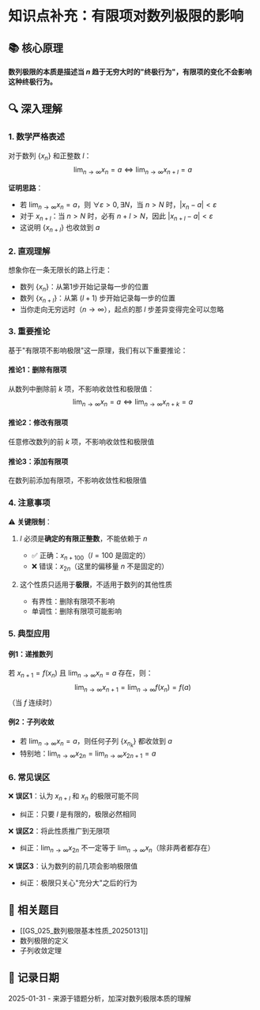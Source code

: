 # 知识点补充：有限项对数列极限的影响

## 📚 核心原理
**数列极限的本质是描述当 $n$ 趋于无穷大时的"终极行为"，有限项的变化不会影响这种终极行为。**

## 🔍 深入理解

### 1. 数学严格表述
对于数列 $\{x_n\}$ 和正整数 $l$：
$$\lim_{n\to\infty} x_n = a \Leftrightarrow \lim_{n\to\infty} x_{n+l} = a$$

**证明思路**：
- 若 $\lim_{n\to\infty} x_n = a$，则 $\forall \varepsilon > 0, \exists N$，当 $n > N$ 时，$|x_n - a| < \varepsilon$
- 对于 $x_{n+l}$：当 $n > N$ 时，必有 $n+l > N$，因此 $|x_{n+l} - a| < \varepsilon$
- 这说明 $\{x_{n+l}\}$ 也收敛到 $a$

### 2. 直观理解

想象你在一条无限长的路上行走：
- 数列 $\{x_n\}$：从第1步开始记录每一步的位置
- 数列 $\{x_{n+l}\}$：从第 $(l+1)$ 步开始记录每一步的位置
- 当你走向无穷远时（$n \to \infty$），起点的那 $l$ 步差异变得完全可以忽略

### 3. 重要推论

基于"有限项不影响极限"这一原理，我们有以下重要推论：

#### 推论1：删除有限项
从数列中删除前 $k$ 项，不影响收敛性和极限值：
$$\lim_{n\to\infty} x_n = a \Leftrightarrow \lim_{n\to\infty} x_{n+k} = a$$

#### 推论2：修改有限项
任意修改数列的前 $k$ 项，不影响收敛性和极限值

#### 推论3：添加有限项
在数列前添加有限项，不影响收敛性和极限值

### 4. 注意事项

⚠️ **关键限制**：
1. $l$ 必须是**确定的有限正整数**，不能依赖于 $n$
   - ✅ 正确：$x_{n+100}$（$l=100$ 是固定的）
   - ❌ 错误：$x_{2n}$（这里的偏移量 $n$ 不是固定的）

2. 这个性质只适用于**极限**，不适用于数列的其他性质
   - 有界性：删除有限项不影响
   - 单调性：删除有限项可能影响

### 5. 典型应用

#### 例1：递推数列
若 $x_{n+1} = f(x_n)$ 且 $\lim_{n\to\infty} x_n = a$ 存在，则：
$$\lim_{n\to\infty} x_{n+1} = \lim_{n\to\infty} f(x_n) = f(a)$$（当 $f$ 连续时）

#### 例2：子列收敛
- 若 $\lim_{n\to\infty} x_n = a$，则任何子列 $\{x_{n_k}\}$ 都收敛到 $a$
- 特别地：$\lim_{n\to\infty} x_{2n} = \lim_{n\to\infty} x_{2n+1} = a$

### 6. 常见误区

❌ **误区1**：认为 $x_{n+l}$ 和 $x_n$ 的极限可能不同
- 纠正：只要 $l$ 是有限的，极限必然相同

❌ **误区2**：将此性质推广到无限项
- 纠正：$\lim_{n\to\infty} x_{2n}$ 不一定等于 $\lim_{n\to\infty} x_n$（除非两者都存在）

❌ **误区3**：认为数列的前几项会影响极限值
- 纠正：极限只关心"充分大"之后的行为

## 🔗 相关题目
- [[GS_025_数列极限基本性质_20250131]]
- 数列极限的定义
- 子列收敛定理

## 📅 记录日期
2025-01-31 - 来源于错题分析，加深对数列极限本质的理解